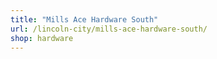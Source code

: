 ```yaml
---
title: "Mills Ace Hardware South"
url: /lincoln-city/mills-ace-hardware-south/
shop: hardware
---
```

